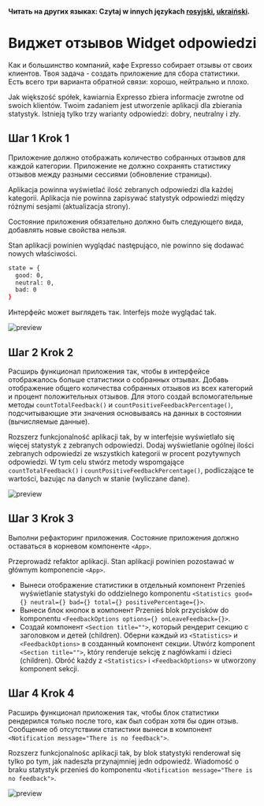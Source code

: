 **Читать на других языках: Czytaj w innych językach [rosyjski](README.md), [ukraiński](README.ua.md).**

# Виджет отзывов Widget odpowiedzi

Как и большинство компаний, кафе Expresso собирает отзывы от своих клиентов.
Твоя задача - создать приложение для сбора статистики. Есть всего три варианта
обратной связи: хорошо, нейтрально и плохо.

Jak większość spółek, kawiarnia Expresso zbiera informacje zwrotne od swoich klientów. Twoim zadaniem jest utworzenie aplikacji dla zbierania statystyk. Istnieją tylko trzy warianty odpowiedzi: dobry, neutralny i zły.

## Шаг 1 Krok 1

Приложение должно отображать количество собранных отзывов для каждой категории.
Приложение не должно сохранять статистику отзывов между разными сессиями
(обновление страницы).

Aplikacja powinna wyświetlać ilość zebranych odpowiedzi dla każdej kategorii. Aplikacja nie powinna zapisywać statystyk odpowiedzi między różnymi sesjami (aktualizacja strony).

Состояние приложения обязательно должно быть следующего вида, добавлять новые
свойства нельзя.

Stan aplikacji powinien wyglądać następująco, nie powinno się dodawać nowych właściwości.

```bash
state = {
  good: 0,
  neutral: 0,
  bad: 0
}
```

Интерфейс может выглядеть так. Interfejs może wyglądać tak.

![preview](./mockup/step-1.png)

## Шаг 2 Krok 2

Расширь функционал приложения так, чтобы в интерфейсе отображалось больше
статистики о собранных отзывах. Добавь отображение общего количества собранных
отзывов из всех категорий и процент положительных отзывов. Для этого создай
вспомогательные методы `countTotalFeedback()` и
`countPositiveFeedbackPercentage()`, подсчитывающие эти значения основываясь на
данных в состоянии (вычисляемые данные).

Rozszerz funkcjonalność aplikacji tak, by w interfejsie wyświetlało się więcej statystyk z zebranych odpowiedzi. Dodaj wyświetlanie ogólnej ilości zebranych odpowiedzi ze wszystkich kategorii w procent pozytywnych odpowiedzi. W tym celu stwórz metody wspomgające `countTotalFeedback()` i `countPositiveFeedbackPercentage()`, podliczające te wartości, bazując na danych w stanie (wyliczane dane).

![preview](./mockup/step-2.png)

## Шаг 3 Krok 3

Выполни рефакторинг приложения. Состояние приложения должно оставаться в
корневом компоненте `<App>`.

Przeprowadź refaktor aplikacji. Stan aplikacji powinien pozostawać w głównym komponencie `<App>`.

- Вынеси отображение статистики в отдельный компонент
Przenieś wyświetlanie statystyki do oddzielnego komponentu
  `<Statistics good={} neutral={} bad={} total={} positivePercentage={}>`.
- Вынеси блок кнопок в компонент Przenieś blok przycisków do komponentu
  `<FeedbackOptions options={} onLeaveFeedback={}>`.
- Создай компонент `<Section title="">`, который рендерит секцию с заголовком и
  детей (children). Оберни каждый из `<Statistics>` и `<FeedbackOptions>` в
  созданный компонент секции.
  Utwórz komponent `<Section title="">`, który renderuje sekcję z nagłówkami i dzieci (children). Obróć każdy z `<Statistics>` i `<FeedbackOptions>` w utworzony komponent sekcji.

## Шаг 4 Krok 4

Расширь функционал приложения так, чтобы блок статистики рендерился только после
того, как был собран хотя бы один отзыв. Сообщение об отсутствиии статистики
вынеси в компонент `<Notification message="There is no feedback">`.

Rozszerz funkcjonalnośc aplikacji tak, by blok statystyki renderował się tylko po tym, jak nadeszła przynajmniej jedn odpowiedź. Wiadomość o braku statystyk przenieś do komponentu `<Notification message="There is no feedback">`.

![preview](./mockup/preview.gif)
